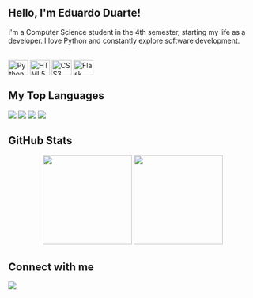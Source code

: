 ## Hello, I'm Eduardo Duarte!

I'm a Computer Science student in the 4th semester, starting my life as a developer. I love Python and constantly explore software development.

<div style="display: inline_block"><br>
  <img align="center" alt="Python" height="30" width="40" src="https://cdn.jsdelivr.net/gh/devicons/devicon/icons/python/python-original.svg">
  <img align="center" alt="HTML5" height="30" width="40" src="https://cdn.jsdelivr.net/gh/devicons/devicon/icons/html5/html5-original.svg">
  <img align="center" alt="CSS3" height="30" width="40" src="https://cdn.jsdelivr.net/gh/devicons/devicon/icons/css3/css3-original.svg">
  <img align="center" alt="Flask" height="30" width="40" src="https://cdn.jsdelivr.net/gh/devicons/devicon/icons/flask/flask-original.svg">
</div>

## My Top Languages
<p align="left">
  <img src="https://img.shields.io/badge/Python-90%25-FFD43B?style=for-the-badge&logo=python&logoColor=white"/>
  <img src="https://img.shields.io/badge/HTML5-80%25-E34F26?style=for-the-badge&logo=html5&logoColor=white"/>
  <img src="https://img.shields.io/badge/CSS3-70%25-1572B6?style=for-the-badge&logo=css3&logoColor=white"/>
  <img src="https://img.shields.io/badge/Flask-60%25-000000?style=for-the-badge&logo=flask&logoColor=white"/>
</p>

## GitHub Stats
<div align="center">
  <img height="180" src="https://github-readme-stats.vercel.app/api?username=Edu4rt3&show_icons=true&theme=dark&count_private=true"/>
  <img height="180" src="https://github-readme-stats.vercel.app/api/top-langs/?username=Edu4rt3&layout=compact&theme=dark&langs_count=8"/>
</div>

## Connect with me
<div>
  <a href="https://www.linkedin.com/in/eduardoduarte-dev/" target="_blank">
    <img src="https://img.shields.io/badge/-LinkedIn-%230077B5?style=for-the-badge&logo=linkedin&logoColor=white">
  </a>
</div>
